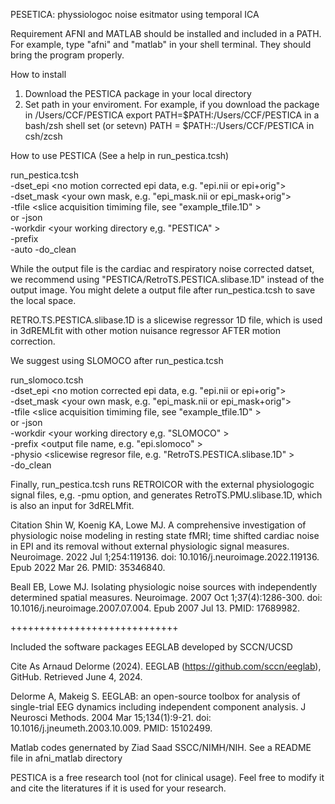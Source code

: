 PESETICA: physsiologoc noise esitmator using temporal ICA

Requirement
AFNI and MATLAB should be installed and included in a PATH.
For example, type "afni" and "matlab" in your shell terminal. 
They should bring the program properly.

How to install
1) Download the PESTICA package in your local directory 
2) Set path in your enviroment.
   For example, if you download the package in /Users/CCF/PESTICA
   export PATH=$PATH:/Users/CCF/PESTICA in a bash/zsh shell
   set (or setevn) PATH = $PATH::/Users/CCF/PESTICA in csh/zcsh

How to use PESTICA (See a help in run_pestica.tcsh)

run_pestica.tcsh \
  -dset_epi <no motion corrected epi data, e.g. "epi.nii or epi+orig"> \
  -dset_mask <your own mask, e.g. "epi_mask.nii or epi_mask+orig"> \
  -tfile <slice acquisition timiming file, see "example_tfile.1D" > \
    or
  -json <a json file from dcm2niix > \
  -workdir <your working directory e,g. "PESTICA" > \
  -prefix <output file name> \
  -auto -do_clean

While the output file is the cardiac and respiratory noise corrected datset,
we recommend using "PESTICA/RetroTS.PESTICA.slibase.1D" instead of the output image.
You might delete a output file after run_pestica.tcsh to save the local space.

RETRO.TS.PESTICA.slibase.1D is a slicewise regressor 1D file, which is used in 
3dREMLfit with other motion nuisance regressor AFTER motion correction. 

We suggest using SLOMOCO after run_pestica.tcsh

run_slomoco.tcsh \
  -dset_epi <no motion corrected epi data, e.g. "epi.nii or epi+orig"> \
  -dset_mask <your own mask, e.g. "epi_mask.nii or epi_mask+orig"> \
  -tfile <slice acquisition timiming file, see "example_tfile.1D" > \
    or
  -json <a json file from dcm2niix > \
  -workdir <your working directory e,g. "SLOMOCO" > \
  -prefix <output file name, e.g. "epi.slomoco" > \
  -physio <slicewise regresor file, e.g. "RetroTS.PESTICA.slibase.1D" > \
  -do_clean

Finally, run_pestica.tcsh runs RETROICOR with the external physiologogic 
signal files, e,g. -pmu option, and generates RetroTS.PMU.slibase.1D, 
which is also an input for 3dRELMfit.

Citation
Shin W, Koenig KA, Lowe MJ. A comprehensive investigation of physiologic noise modeling in resting state fMRI; 
time shifted cardiac noise in EPI and its removal without external physiologic signal measures. 
Neuroimage. 2022 Jul 1;254:119136. doi: 10.1016/j.neuroimage.2022.119136. Epub 2022 Mar 26. PMID: 35346840.

Beall EB, Lowe MJ. Isolating physiologic noise sources with independently determined spatial measures. 
Neuroimage. 2007 Oct 1;37(4):1286-300. doi: 10.1016/j.neuroimage.2007.07.004. Epub 2007 Jul 13. PMID: 17689982.

+++++++++++++++++++++++++++++

Included the software packages
EEGLAB developed by SCCN/UCSD

Cite As
Arnaud Delorme (2024). EEGLAB (https://github.com/sccn/eeglab), GitHub. Retrieved June 4, 2024.

Delorme A, Makeig S. EEGLAB: an open-source toolbox for analysis of single-trial EEG dynamics 
including independent component analysis. J Neurosci Methods. 2004 Mar 15;134(1):9-21. 
doi: 10.1016/j.jneumeth.2003.10.009. PMID: 15102499.

Matlab codes genernated by Ziad Saad SSCC/NIMH/NIH.
See a README file in afni_matlab directory

PESTICA is a free research tool (not for clinical usage).
Feel free to modify it and cite the literatures if it is used for your research.



